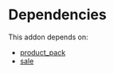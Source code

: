 # Dependencies

This addon depends on:

- [product_pack](https://github.com/bringout/oca-technical)
- [sale](https://github.com/bringout/oca-ocb-sale/tree/5d9b47ce90463a1c61e6fb80db86d42fb811e501/odoo-bringout-oca-ocb-sale)
